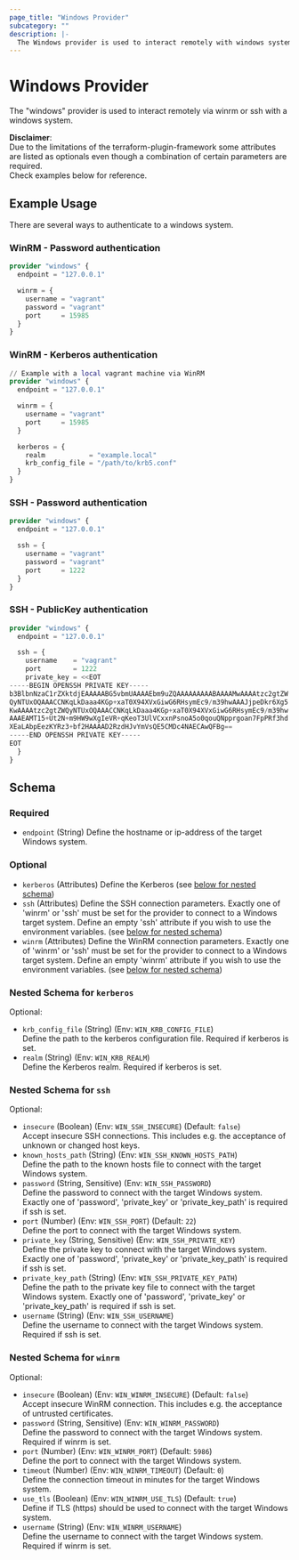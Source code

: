 ```yaml
---
page_title: "Windows Provider"
subcategory: ""
description: |-
  The Windows provider is used to interact remotely with windows systems.
---
```

<!-- provider description generated from template -->
# Windows Provider

The "windows" provider is used to interact remotely via winrm or ssh with a windows system.

**Disclaimer**:<br>
Due to the limitations of the terraform-plugin-framework some attributes are listed as optionals even though a combination of certain parameters are required.<br>
Check examples below for reference.

<!-- examples generated from template and example files -->
## Example Usage

There are several ways to authenticate to a windows system.

### WinRM - Password authentication
```terraform
provider "windows" {
  endpoint = "127.0.0.1"

  winrm = {
    username = "vagrant"
    password = "vagrant"
    port     = 15985
  }
}
```

### WinRM - Kerberos authentication
```terraform
// Example with a local vagrant machine via WinRM
provider "windows" {
  endpoint = "127.0.0.1"

  winrm = {
    username = "vagrant"
    port     = 15985
  }

  kerberos = {
    realm           = "example.local"
    krb_config_file = "/path/to/krb5.conf"
  }
}
```

### SSH - Password authentication
```terraform
provider "windows" {
  endpoint = "127.0.0.1"

  ssh = {
    username = "vagrant"
    password = "vagrant"
    port     = 1222
  }
}
```

### SSH - PublicKey authentication
```terraform
provider "windows" {
  endpoint = "127.0.0.1"

  ssh = {
    username    = "vagrant"
    port        = 1222
    private_key = <<EOT
-----BEGIN OPENSSH PRIVATE KEY-----
b3BlbnNzaC1rZXktdjEAAAAABG5vbmUAAAAEbm9uZQAAAAAAAAABAAAAMwAAAAtzc2gtZW
QyNTUxOQAAACCNKqLkDaaa4KGp+xaT0X94XVxGiwG6RHsymEc9/m39hwAAAJjpeDkr6Xg5
KwAAAAtzc2gtZWQyNTUxOQAAACCNKqLkDaaa4KGp+xaT0X94XVxGiwG6RHsymEc9/m39hw
AAAEAMT15+Ut2N+m9HW9wXgIeVR+qKeoT3UlVCxxnPsnoA5o0qouQNpprgoan7FpPRf3hd
XEaLAbpEezKYRz3+bf2HAAAAD2RzdHJvYmVsQE5CMDc4NAECAwQFBg==
-----END OPENSSH PRIVATE KEY-----
EOT
  }
}
```

<!-- schema generated by tfplugindocs -->
## Schema

### Required

- `endpoint` (String) Define the hostname or ip-address of the target Windows system.

### Optional

- `kerberos` (Attributes) Define the Kerberos (see [below for nested schema](#nestedatt--kerberos))
- `ssh` (Attributes) Define the SSH connection parameters. Exactly one of 'winrm' or 'ssh' must be set for the provider to connect to a Windows target system. Define an empty 'ssh' attribute if you wish to use the environment variables. (see [below for nested schema](#nestedatt--ssh))
- `winrm` (Attributes) Define the WinRM connection parameters. Exactly one of 'winrm' or 'ssh' must be set for the provider to connect to a Windows target system. Define an empty 'winrm' attribute if you wish to use the environment variables. (see [below for nested schema](#nestedatt--winrm))

<a id="nestedatt--kerberos"></a>
### Nested Schema for `kerberos`

Optional:

- `krb_config_file` (String) (Env: `WIN_KRB_CONFIG_FILE`)<br>Define the path to the kerberos configuration file. Required if kerberos is set.
- `realm` (String) (Env: `WIN_KRB_REALM`)<br>Define the Kerberos realm. Required if kerberos is set.


<a id="nestedatt--ssh"></a>
### Nested Schema for `ssh`

Optional:

- `insecure` (Boolean) (Env: `WIN_SSH_INSECURE`) (Default: `false`)<br>Accept insecure SSH connections. This includes e.g. the acceptance of unknown or changed host keys.
- `known_hosts_path` (String) (Env: `WIN_SSH_KNOWN_HOSTS_PATH`)<br>Define the path to the known hosts file to connect with the target Windows system.
- `password` (String, Sensitive) (Env: `WIN_SSH_PASSWORD`)<br>Define the password to connect with the target Windows system. Exactly one of 'password', 'private_key' or 'private_key_path' is required if ssh is set.
- `port` (Number) (Env: `WIN_SSH_PORT`) (Default: `22`)<br>Define the port to connect with the target Windows system.
- `private_key` (String, Sensitive) (Env: `WIN_SSH_PRIVATE_KEY`)<br>Define the private key to connect with the target Windows system. Exactly one of 'password', 'private_key' or 'private_key_path' is required if ssh is set.
- `private_key_path` (String) (Env: `WIN_SSH_PRIVATE_KEY_PATH`)<br>Define the path to the private key file to connect with the target Windows system. Exactly one of 'password', 'private_key' or 'private_key_path' is required if ssh is set.
- `username` (String) (Env: `WIN_SSH_USERNAME`)<br>Define the username to connect with the target Windows system. Required if ssh is set.


<a id="nestedatt--winrm"></a>
### Nested Schema for `winrm`

Optional:

- `insecure` (Boolean) (Env: `WIN_WINRM_INSECURE`) (Default: `false`)<br>Accept insecure WinRM connection. This includes e.g. the acceptance of untrusted certificates.
- `password` (String, Sensitive) (Env: `WIN_WINRM_PASSWORD`)<br>Define the password to connect with the target Windows system. Required if winrm is set.
- `port` (Number) (Env: `WIN_WINRM_PORT`) (Default: `5986`)<br>Define the port to connect with the target Windows system.
- `timeout` (Number) (Env: `WIN_WINRM_TIMEOUT`) (Default: `0`)<br>Define the connection timeout in minutes for the target Windows system.
- `use_tls` (Boolean) (Env: `WIN_WINRM_USE_TLS`) (Default: `true`)<br>Define if TLS (https) should be used to connect with the target Windows system.
- `username` (String) (Env: `WIN_WINRM_USERNAME`)<br>Define the username to connect with the target Windows system. Required if winrm is set.



